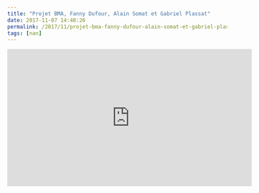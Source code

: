```yaml
---
title: "Projet BMA, Fanny Dufour, Alain Somat et Gabriel Plassat"
date: 2017-11-07 14:48:26
permalink: /2017/11/projet-bma-fanny-dufour-alain-somat-et-gabriel-plassat.html
tags: [nan]
---
```


<iframe width="560" height="315" src="https://www.youtube.com/embed/TkF3dzneYm0" frameborder="0" allowfullscreen></iframe>
